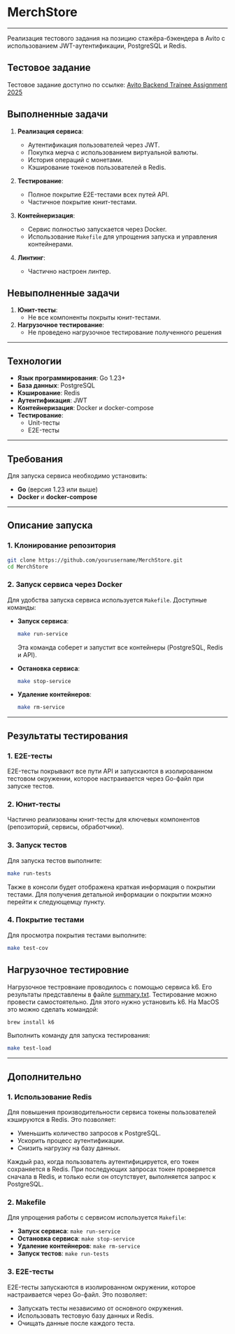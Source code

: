 # MerchStore

---

Реализация тестового задания на позицию стажёра-бэкендера в Avito с использованием JWT-аутентификации, PostgreSQL и Redis.

## Тестовое задание

Тестовое задание доступно по ссылке: [Avito Backend Trainee Assignment 2025](https://github.com/avito-tech/tech-internship/blob/main/Tech%20Internships/Backend/Backend-trainee-assignment-winter-2025/Backend-trainee-assignment-winter-2025.md)

## Выполненные задачи
1. **Реализация сервиса**:
   - Аутентификация пользователей через JWT.
   - Покупка мерча с использованием виртуальной валюты.
   - История операций с монетами.
   - Кэширование токенов пользователей в Redis.

2. **Тестирование**:
   - Полное покрытие E2E-тестами всех путей API.
   - Частичное покрытие юнит-тестами.

3. **Контейнеризация**:
   - Сервис полностью запускается через Docker.
   - Использование `Makefile` для упрощения запуска и управления контейнерами.

4. **Линтинг**:
   - Частично настроен линтер.

## Невыполненные задачи
1. **Юнит-тесты**:
   - Не все компоненты покрыты юнит-тестами.
2. **Нагрузочное тестирование**:
   - Не проведено нагрузочное тестирование полученного решения
---

## Технологии

- **Язык программирования**: Go 1.23+
- **База данных**: PostgreSQL
- **Кэширование**: Redis
- **Аутентификация**: JWT
- **Контейнеризация**: Docker и docker-compose
- **Тестирование**:
   - Unit-тесты
   - E2E-тесты

---

## Требования

Для запуска сервиса необходимо установить:
- **Go** (версия 1.23 или выше)
- **Docker** и **docker-compose**

---

## Описание запуска

### 1. Клонирование репозитория
```bash
git clone https://github.com/yourusername/MerchStore.git
cd MerchStore
```

### 2. Запуск сервиса через Docker
Для удобства запуска сервиса используется `Makefile`. Доступные команды:
- **Запуск сервиса**:
  ```bash
  make run-service
  ```
  Эта команда соберет и запустит все контейнеры (PostgreSQL, Redis и API).

- **Остановка сервиса**:
  ```bash
  make stop-service
  ```

- **Удаление контейнеров**:
  ```bash
  make rm-service
  ```

---

## Результаты тестирования

### 1. **E2E-тесты**
E2E-тесты покрывают все пути API и запускаются в изолированном тестовом окружении, которое настраивается через Go-файл при запуске тестов.

### 2. **Юнит-тесты**
Частично реализованы юнит-тесты для ключевых компонентов (репозиторий, сервисы, обработчики).

### 3. **Запуск тестов**
Для запуска тестов выполните:
```bash
make run-tests
```
Также в консоли будет отображена краткая информация о покрытии тестами. Для получения детальной информации о покрытии можно перейти к следующемцу пункту.
### 4. **Покрытие тестами**
Для просмотра покрытия тестами выполните:
```bash
make test-cov
```

## Нагрузочное тестировние
Нагрузочное тестровнаие проводилось с помощью сервиса k6. Его результаты представлены в файле [summary.txt](https://github.com/Egorrrad/MerchStore/blob/main/summary.txt).
Тестирование можно провести самостоятельно. Для этого нужно установить k6.
На MacOS это можно сделать командой:
```bash
brew install k6
```
Выполнить команду для запуска тестирования:
```bash
make test-load
```
---

## Дополнительно

### 1. **Использование Redis**
Для повышения производительности сервиса токены пользователей кэшируются в Redis. Это позволяет:
- Уменьшить количество запросов к PostgreSQL.
- Ускорить процесс аутентификации.
- Снизить нагрузку на базу данных.

Каждый раз, когда пользователь аутентифицируется, его токен сохраняется в Redis. При последующих запросах токен проверяется сначала в Redis, и только если он отсутствует, выполняется запрос к PostgreSQL.

### 2. **Makefile**
Для упрощения работы с сервисом используется `Makefile`:
- **Запуск сервиса**: `make run-service`
- **Остановка сервиса**: `make stop-service`
- **Удаление контейнеров**: `make rm-service`
- **Запуск тестов**: `make run-tests`

### 3. **E2E-тесты**
E2E-тесты запускаются в изолированном окружении, которое настраивается через Go-файл. Это позволяет:
- Запускать тесты независимо от основного окружения.
- Использовать тестовую базу данных и Redis.
- Очищать данные после каждого теста.
